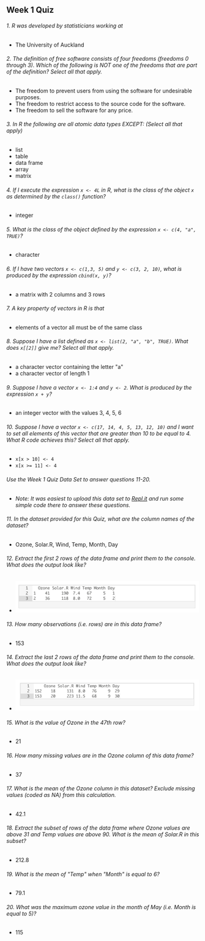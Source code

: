 ## Week 1 Quiz

###### 1. R was developed by statisticians working at
- The University of Auckland

###### 2. The definition of free software consists of four freedoms (freedoms 0 through 3). Which of the following is NOT one of the freedoms that are part of the definition? Select all that apply.
- The freedom to prevent users from using the software for undesirable purposes.
- The freedom to restrict access to the source code for the software.
- The freedom to sell the software for any price.

###### 3. In R the following are all atomic data types EXCEPT: (Select all that apply)
- list
- table
- data frame
- array
- matrix

###### 4. If I execute the expression `x <- 4L` in R, what is the class of the object `x` as determined by the `class()` function?
- integer

###### 5. What is the class of the object defined by the expression `x <- c(4, "a", TRUE)`?
- character

###### 6. If I have two vectors `x <- c(1,3, 5)` and `y <- c(3, 2, 10)`, what is produced by the expression `cbind(x, y)`?
- a matrix with 2 columns and 3 rows

###### 7. A key property of vectors in R is that
- elements of a vector all must be of the same class

###### 8. Suppose I have a list defined as `x <- list(2, "a", "b", TRUE)`. What does `x[[2]]` give me? Select all that apply.
- a character vector containing the letter "a"
- a character vector of length 1

###### 9. Suppose I have a vector `x <- 1:4` and `y <- 2`. What is produced by the expression `x + y`?
- an integer vector with the values 3, 4, 5, 6

###### 10. Suppose I have a vector `x <- c(17, 14, 4, 5, 13, 12, 10)` and I want to set all elements of this vector that are greater than 10 to be equal to 4. What R code achieves this? Select all that apply.
- `x[x > 10] <- 4`
- `x[x >= 11] <- 4`

###### Use the Week 1 Quiz Data Set to answer questions 11-20.
- *Note: It was easiest to upload this data set to [Repl.it](https://repl.it/) and run some simple code there to answer these questions.*

###### 11. In the dataset provided for this Quiz, what are the column names of the dataset?
- Ozone, Solar.R, Wind, Temp, Month, Day

###### 12. Extract the first 2 rows of the data frame and print them to the console. What does the output look like?
- ![Image of First Two Rows](/data/first_rows.png)

###### 13. How many observations (i.e. rows) are in this data frame?
- 153

###### 14. Extract the last 2 rows of the data frame and print them to the console. What does the output look like?
- ![Image of Last Two Rows](/data/last_rows.png)

###### 15. What is the value of Ozone in the 47th row?
- 21

###### 16. How many missing values are in the Ozone column of this data frame?
- 37

###### 17. What is the mean of the Ozone column in this dataset? Exclude missing values (coded as NA) from this calculation.
- 42.1

###### 18. Extract the subset of rows of the data frame where Ozone values are above 31 and Temp values are above 90. What is the mean of Solar.R in this subset?
- 212.8

###### 19. What is the mean of "Temp" when "Month" is equal to 6?
- 79.1

###### 20. What was the maximum ozone value in the month of May (i.e. Month is equal to 5)?
- 115
